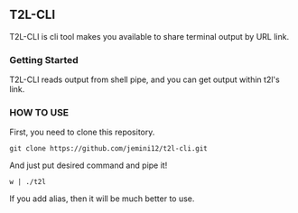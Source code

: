 ## T2L-CLI
T2L-CLI is cli tool makes you available to share terminal output by URL link.

### Getting Started
T2L-CLI reads output from shell pipe, and you can get output within t2l's link.

### HOW TO USE
First, you need to clone this repository.
```
git clone https://github.com/jemini12/t2l-cli.git
```

And just put desired command and pipe it!
```
w | ./t2l
```
If you add alias, then it will be much better to use.
